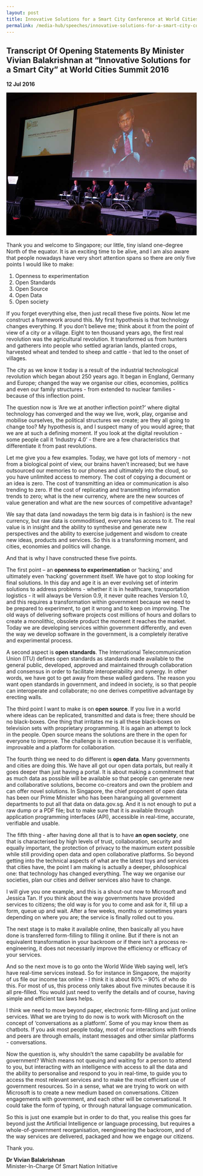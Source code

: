 ```yaml
---
layout: post
title: Innovative Solutions for a Smart City Conference at World Cities Summit 2016
permalink: /media-hub/speeches/innovative-solutions-for-a-smart-city-conference-at-world-cities-summit-2016/
---
```

## Transcript Of Opening Statements By Minister Vivian Balakrishnan at “Innovative Solutions for a Smart City” at World Cities Summit 2016

**12 Jul 2016**

!["Innovative Solutions for a Smart City" Conference at World Cities Summit 2016](/images/media-hub/speeches/WCS-2016-Min-Vivian.jpeg)

Thank you and welcome to Singapore; our little, tiny island one-degree North of the equator. It is an exciting time to be alive, and I am also aware that people nowadays have very short attention spans so there are only five points I would like to make:  
  
  1.  Openness to experimentation
  2.  Open Standards
  3.  Open Source
  4.  Open Data
  5.  Open society
  
If you forget everything else, then just recall these five points. Now let me construct a framework around this. My first hypothesis is that technology changes everything. If you don’t believe me; think about it from the point of view of a city or a village. Eight to ten thousand years ago, the first real revolution was the agricultural revolution. It transformed us from hunters and gatherers into people who settled agrarian lands, planted crops, harvested wheat and tended to sheep and cattle - that led to the onset of villages.

The city as we know it today is a result of the industrial technological revolution which began about 250 years ago. It began in England, Germany and Europe; changed the way we organise our cities, economies, politics and even our family structures - from extended to nuclear families - because of this inflection point.

The question now is ‘Are we at another inflection point?’ where digital technology has converged and the way we live, work, play, organise and mobilise ourselves, the political structures we create; are they all going to change too? My hypothesis is, and I suspect many of you would agree; that we are at such a defining moment. If you look at the digital revolution - some people call it ‘Industry 4.0’ - there are a few characteristics that differentiate it from past revolutions.

Let me give you a few examples. Today, we have got lots of memory - not from a biological point of view, our brains haven’t increased; but we have outsourced our memories to our phones and ultimately into the cloud, so you have unlimited access to memory. The cost of copying a document or an idea is zero. The cost of transmitting an idea or communication is also trending to zero. If the cost of replicating and transmitting information trends to zero; what is the new currency, where are the new sources of value generation and what are the new sources of competitive advantage?

We say that data (and nowadays the term big data is in fashion) is the new currency, but raw data is commoditised, everyone has access to it. The real value is in insight and the ability to synthesise and generate new perspectives and the ability to exercise judgement and wisdom to create new ideas, products and services. So this is a transforming moment, and cities, economies and politics will change.

And that is why I have constructed these five points.

The first point – an **openness to experimentation** or ‘hacking,’ and ultimately even ‘hacking’ government itself. We have got to stop looking for final solutions. In this day and age it is an ever evolving set of interim solutions to address problems - whether it is in healthcare, transportation logistics - it will always be Version 0.9, it never quite reaches Version 1.0, and this requires a transformation within government because we need to be prepared to experiment, to get it wrong and to keep on improving. The old ways of delivering software projects cost millions of hours and dollars to create a monolithic, obsolete product the moment it reaches the market. Today we are developing services within government differently, and even the way we develop software in the government, is a completely iterative and experimental process.

A second aspect is **open standards**. The International Telecommunication Union (ITU) defines open standards as standards made available to the general public, developed, approved and maintained through collaboration and consensus in order to facilitate interoperability and synergy. In other words, we have got to get away from these walled gardens. The reason you want open standards in government, and indeed in society, is so that people can interoperate and collaborate; no one derives competitive advantage by erecting walls.

The third point I want to make is on **open source**. If you live in a world where ideas can be replicated, transmitted and data is free; there should be no black-boxes. One thing that irritates me is all these black-boxes on television sets with proprietary programming. It is again an attempt to lock in the people. Open source means the solutions are there in the open for everyone to improve. The challenge is in execution because it is verifiable, improvable and a platform for collaboration.

The fourth thing we need to do different is **open data**. Many governments and cities are doing this. We have all got our open data portals, but really it goes deeper than just having a portal. It is about making a commitment that as much data as possible will be available so that people can generate new and collaborative solutions, become co-creators and own the problem and can offer novel solutions. In Singapore, the chief proponent of open data has been our Prime Minister who has been haranguing all government departments to put all that data on data.gov.sg. And it is not enough to put a raw dump or a PDF file; but to make sure that it is available through application programming interfaces (API), accessible in real-time, accurate, verifiable and usable.

The fifth thing - after having done all that is to have **an open society**, one that is characterised by high levels of trust, collaboration, security and equally important, the protection of privacy to the maximum extent possible while still providing open data and open collaborative platforms. So beyond getting into the technical aspects of what are the latest toys and services that cities have, the point I am making is actually a deeper, philosophical one: that technology has changed everything. The way we organise our societies, plan our cities and deliver services also have to change.

I will give you one example, and this is a shout-out now to Microsoft and Jessica Tan. If you think about the way governments have provided services to citizens; the old way is for you to come and ask for it, fill up a form, queue up and wait. After a few weeks, months or sometimes years depending on where you are; the service is finally rolled out to you.

The next stage is to make it available online, then basically all you have done is transferred form-filling to filling it online. But if there is not an equivalent transformation in your backroom or if there isn’t a process re-engineering, it does not necessarily improve the efficiency or efficacy of your services.

And so the next move is to go onto the World Wide Web saying well, let’s have real-time services instead. So for instance in Singapore, the majority of us file our income tax online - I think it is about 80% – 90% of who do this. For most of us, this process only takes about five minutes because it is all pre-filled. You would just need to verify the details and of course, having simple and efficient tax laws helps.

I think we need to move beyond paper, electronic form-filling and just online services. What we are trying to do now is to work with Microsoft on the concept of ‘conversations as a platform’. Some of you may know them as chatbots. If you ask most people today, most of our interactions with friends and peers are through emails, instant messages and other similar platforms - conversations.

Now the question is, why shouldn’t the same capability be available for government? Which means not queuing and waiting for a person to attend to you, but interacting with an intelligence with access to all the data and the ability to personalise and respond to you in real-time, to guide you to access the most relevant services and to make the most efficient use of government resources. So in a sense, what we are trying to work on with Microsoft is to create a new medium based on conversations. Citizen engagements with government, and each other will be conversational. It could take the form of typing, or through natural language communication.

So this is just one example but in order to do that, you realise this goes far beyond just the Artificial Intelligence or language processing, but requires a whole-of-government reorganisation, reengineering the backroom, and of the way services are delivered, packaged and how we engage our citizens.

Thank you.

**Dr Vivian Balakrishnan**<br>
Minister-In-Charge Of Smart Nation Initiative